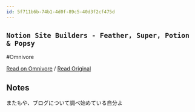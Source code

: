 ```yaml
---
id: 5f711b6b-74b1-4d0f-89c5-40d3f2cf475d
---
```


## `Notion Site Builders - Feather, Super, Potion & Popsy`
#Omnivore

[Read on Omnivore](https://omnivore.app/me/notion-site-builders-feather-super-potion-popsy-18fbe45cfa0) / [Read Original](https://compile.blog/notion-site-builders/)

## Notes

またもや、ブログについて調べ始めている自分よ


